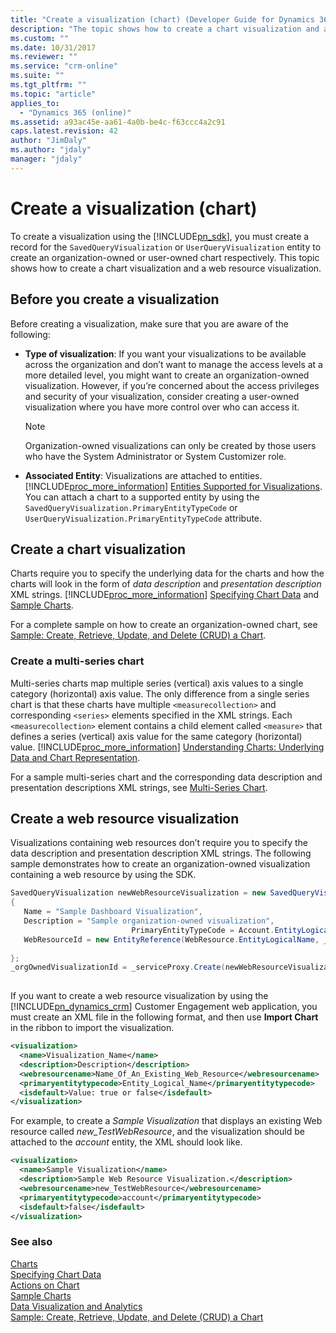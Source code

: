 ```yaml
---
title: "Create a visualization (chart) (Developer Guide for Dynamics 365 Customer Engagement) | MicrosoftDocs"
description: "The topic shows how to create a chart visualization and a web resource visualization. "
ms.custom: ""
ms.date: 10/31/2017
ms.reviewer: ""
ms.service: "crm-online"
ms.suite: ""
ms.tgt_pltfrm: ""
ms.topic: "article"
applies_to: 
  - "Dynamics 365 (online)"
ms.assetid: a93ac45e-aa61-4a0b-be4c-f63ccc4a2c91
caps.latest.revision: 42
author: "JimDaly"
ms.author: "jdaly"
manager: "jdaly"
---
```

# Create a visualization (chart)
To create a visualization using the [!INCLUDE[pn_sdk](../../includes/pn-sdk.md)], you must create a record for the `SavedQueryVisualization` or `UserQueryVisualization` entity to create an organization-owned or user-owned chart respectively. This topic shows how to create a chart visualization and a web resource visualization.  
  
<a name="Before"></a>   
## Before you create a visualization  
 Before creating a visualization, make sure that you are aware of the following:  
  
- **Type of visualization**: If you want your visualizations to be available across the organization and don’t want to manage the access levels at a more detailed level, you might want to create an organization-owned visualization. However, if you’re concerned about the access privileges and security of your visualization, consider creating a user-owned visualization where you have more control over who can access it.  
  
    > [!NOTE]
    >  Organization-owned visualizations can only be created by those users who have the System Administrator or System Customizer role.  
  
- **Associated Entity**: Visualizations are attached to entities. [!INCLUDE[proc_more_information](../../includes/proc-more-information.md)] [Entities Supported for Visualizations](view-data-with-visualizations-charts.md#SupportedVisualizationEntities). You can attach a chart to a supported entity by using the `SavedQueryVisualization.PrimaryEntityTypeCode` or `UserQueryVisualization.PrimaryEntityTypeCode` attribute.  
  
<a name="CreateChart"></a>   
## Create a chart visualization  
 Charts require you to specify the underlying data for the charts and how the charts will look in the form of *data description* and *presentation description* XML strings. [!INCLUDE[proc_more_information](../../includes/proc-more-information.md)] [Specifying Chart Data](understand-charts-underlying-data-chart-representation.md) and [Sample Charts](sample-charts.md).  
  
 For a complete sample on how to create an organization-owned chart, see [Sample: Create, Retrieve, Update, and Delete (CRUD) a Chart](sample-create-retrieve-update-delete-chart.md).  
  
### Create a multi-series chart  
 Multi-series charts map multiple series (vertical) axis values to a single category (horizontal) axis value. The only difference from a single series chart is that these charts have multiple `<measurecollection>` and corresponding `<series>` elements specified in the XML strings. Each `<measurecollection>` element contains a child element called `<measure>` that defines a series (vertical) axis value for the same category (horizontal) value. [!INCLUDE[proc_more_information](../../includes/proc-more-information.md)] [Understanding Charts: Underlying Data and Chart Representation](understand-charts-underlying-data-chart-representation.md).  
  
 For a sample multi-series chart and the corresponding data description and presentation descriptions XML strings, see [Multi-Series Chart](sample-charts.md#MultiSeriesChart).  
  
<a name="CreateWRVisualization"></a>   
## Create a web resource visualization  
 Visualizations containing web resources don’t require you to specify the data description and presentation description XML strings. The following sample demonstrates how to create an organization-owned visualization containing a web resource by using the SDK.  
  
```csharp  
SavedQueryVisualization newWebResourceVisualization = new SavedQueryVisualization()  
{  
   Name = "Sample Dashboard Visualization",  
   Description = "Sample organization-owned visualization",  
                           PrimaryEntityTypeCode = Account.EntityLogicalName,  
   WebResourceId = new EntityReference(WebResource.EntityLogicalName, _webResourceId))  
  
};  
_orgOwnedVisualizationId = _serviceProxy.Create(newWebResourceVisualization);  
  
```  
  
 If you want to create a web resource visualization by using the [!INCLUDE[pn_dynamics_crm](../../includes/pn-dynamics-crm.md)] Customer Engagement web application, you must create an XML file in the following format, and then use **Import Chart** in the ribbon to import the visualization.  
  
```xml  
<visualization>  
  <name>Visualization_Name</name>  
  <description>Description</description>  
  <webresourcename>Name_Of_An_Existing_Web_Resource</webresourcename>  
  <primaryentitytypecode>Entity_Logical_Name</primaryentitytypecode>  
  <isdefault>Value: true or false</isdefault>  
</visualization>  
```  
  
 For example, to create a *Sample Visualization* that displays an existing Web resource called *new_TestWebResource*, and the visualization should be attached to the *account* entity, the XML should look like.  
  
```xml  
<visualization>  
  <name>Sample Visualization</name>  
  <description>Sample Web Resource Visualization.</description>  
  <webresourcename>new_TestWebResource</webresourcename>  
  <primaryentitytypecode>account</primaryentitytypecode>  
  <isdefault>false</isdefault>  
</visualization>  
```  
  
### See also  
 [Charts](view-data-with-visualizations-charts.md)   
 [Specifying Chart Data](understand-charts-underlying-data-chart-representation.md)   
 [Actions on Chart](actions-visualizations-charts.md)   
 [Sample Charts](sample-charts.md)   
 [Data Visualization and Analytics](customize-visualizations-dashboards.md)   
 [Sample: Create, Retrieve, Update, and Delete (CRUD) a Chart](sample-create-retrieve-update-delete-chart.md)
